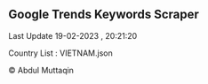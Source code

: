 

## Google Trends Keywords Scraper 
 
Last Update 19-02-2023 , 20:21:20

Country List :
VIETNAM.json



© Abdul Muttaqin 
